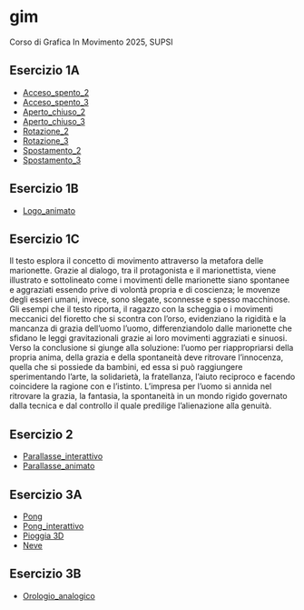 # gim
Corso di Grafica In Movimento 2025, SUPSI

## Esercizio 1A
- [Acceso_spento_2](https://gretalopopolo.github.io/gim/Esercizio_1A/acceso_spento_2.html)  
- [Acceso_spento_3](https://gretalopopolo.github.io/gim/Esercizio_1A/acceso_spento_3.html)  
- [Aperto_chiuso_2](https://gretalopopolo.github.io/gim/Esercizio_1A/aperto_chiuso_2.html)  
- [Aperto_chiuso_3](https://gretalopopolo.github.io/gim/Esercizio_1A/aperto_chiuso_3.html)  
- [Rotazione_2](https://gretalopopolo.github.io/gim/Esercizio_1A/rotazione_2.html)   
- [Rotazione_3](https://gretalopopolo.github.io/gim/Esercizio_1A/rotazione_3.html)  
- [Spostamento_2](https://gretalopopolo.github.io/gim/Esercizio_1A/spostamento_2.html)  
- [Spostamento_3](https://gretalopopolo.github.io/gim/Esercizio_1A/spostamento_3.html)  

## Esercizio 1B
- [Logo_animato](https://gretalopopolo.github.io/gim/Esercizio_1B/template/index.html)

## Esercizio 1C
Il testo esplora il concetto di movimento attraverso la metafora delle marionette. Grazie al dialogo, tra il protagonista e il marionettista, viene illustrato e sottolineato come i movimenti delle marionette siano spontanee e aggraziati essendo prive di volontà propria e di coscienza; le movenze degli esseri umani, invece, sono slegate, sconnesse e spesso macchinose. Gli esempi che il testo riporta, il ragazzo con la scheggia o i movimenti meccanici del fioretto che si scontra con l’orso, evidenziano la rigidità e la mancanza di grazia dell’uomo l’uomo, differenziandolo dalle marionette che sfidano le leggi gravitazionali grazie ai loro movimenti aggraziati e sinuosi.
Verso la conclusione si giunge alla soluzione: l’uomo per riappropriarsi della propria anima, della grazia e della spontaneità deve ritrovare l’innocenza, quella che si possiede da bambini, ed essa si può raggiungere sperimentando l’arte, la solidarietà, la fratellanza, l’aiuto reciproco e facendo coincidere la ragione con e l’istinto. L’impresa per l’uomo si annida nel ritrovare la grazia, la fantasia, la spontaneità in un mondo rigido governato dalla tecnica e dal controllo il quale predilige l’alienazione alla genuità.  

## Esercizio 2
- [Parallasse_interattivo](https://gretalopopolo.github.io/gim/Esercizio_2/template/index_interattivo.html)   
- [Parallasse_animato](https://gretalopopolo.github.io/gim/Esercizio_2/template/index_animato.html)  

## Esercizio 3A    
- [Pong](https://gretalopopolo.github.io/gim/Esercizio_3A/es03_pong/index.html)   
- [Pong_interattivo](https://gretalopopolo.github.io/gim/Esercizio_3A/es03_pong_interattivo/index.html)   
- [Pioggia 3D](https://gretalopopolo.github.io/gim/Esercizio_3A/es05_pioggia_3D/index.html)   
- [Neve](https://gretalopopolo.github.io/gim/Esercizio_3A/es06_neve100/index.html)  

## Esercizio 3B  
- [Orologio_analogico](https://gretalopopolo.github.io/gim/Esercizio_3A/es08_orologio_analogico/index.html) 